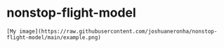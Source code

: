 # nonstop-flight-model
    [My image](https://raw.githubusercontent.com/joshuaneronha/nonstop-flight-model/main/example.png)
